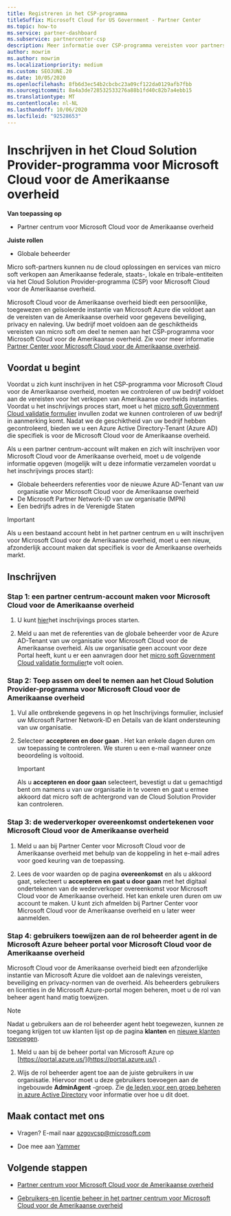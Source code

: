 ```yaml
---
title: Registreren in het CSP-programma
titleSuffix: Microsoft Cloud for US Government - Partner Center
ms.topic: how-to
ms.service: partner-dashboard
ms.subservice: partnercenter-csp
description: Meer informatie over CSP-programma vereisten voor partners die u wilt inschrijven in het Cloud Solution Provider-programma voor Microsoft Cloud voor de Amerikaanse overheid.
author: mowrim
ms.author: mowrim
ms.localizationpriority: medium
ms.custom: SEOJUNE.20
ms.date: 10/05/2020
ms.openlocfilehash: 8fb6d3ec54b2cbcbc23a09cf122da0129afb7fbb
ms.sourcegitcommit: 8a4a3de728532533276a88b1fd40c82b7a4ebb15
ms.translationtype: MT
ms.contentlocale: nl-NL
ms.lasthandoff: 10/06/2020
ms.locfileid: "92528653"
---
```

# <a name="enroll-in-the-cloud-solution-provider-program-for-microsoft-cloud-for-us-government"></a>Inschrijven in het Cloud Solution Provider-programma voor Microsoft Cloud voor de Amerikaanse overheid

**Van toepassing op**

- Partner centrum voor Microsoft Cloud voor de Amerikaanse overheid

**Juiste rollen**

- Globale beheerder

Micro soft-partners kunnen nu de cloud oplossingen en services van micro soft verkopen aan Amerikaanse federale, staats-, lokale en tribale-entiteiten via het Cloud Solution Provider-programma (CSP) voor Microsoft Cloud voor de Amerikaanse overheid.

Microsoft Cloud voor de Amerikaanse overheid biedt een persoonlijke, toegewezen en geïsoleerde instantie van Microsoft Azure die voldoet aan de vereisten van de Amerikaanse overheid voor gegevens beveiliging, privacy en naleving. Uw bedrijf moet voldoen aan de geschiktheids vereisten van micro soft om deel te nemen aan het CSP-programma voor Microsoft Cloud voor de Amerikaanse overheid. Zie voor meer informatie [Partner Center voor Microsoft Cloud voor de Amerikaanse overheid](partner-center-for-microsoft-us-govt-cloud.md).

## <a name="before-you-begin"></a>Voordat u begint

Voordat u zich kunt inschrijven in het CSP-programma voor Microsoft Cloud voor de Amerikaanse overheid, moeten we controleren of uw bedrijf voldoet aan de vereisten voor het verkopen van Amerikaanse overheids instanties. Voordat u het inschrijvings proces start, moet u het [micro soft Government Cloud validatie formulier](https://azuregov.microsoft.com/csp) invullen zodat we kunnen controleren of uw bedrijf in aanmerking komt. Nadat we de geschiktheid van uw bedrijf hebben gecontroleerd, bieden we u een Azure Active Directory-Tenant (Azure AD) die specifiek is voor de Microsoft Cloud voor de Amerikaanse overheid.  

Als u een partner centrum-account wilt maken en zich wilt inschrijven voor Microsoft Cloud voor de Amerikaanse overheid, moet u de volgende informatie opgeven (mogelijk wilt u deze informatie verzamelen voordat u het inschrijvings proces start):

- Globale beheerders referenties voor de nieuwe Azure AD-Tenant van uw organisatie voor Microsoft Cloud voor de Amerikaanse overheid
- De Microsoft Partner Network-ID van uw organisatie (MPN)
- Een bedrijfs adres in de Verenigde Staten

> [!IMPORTANT]  
> Als u een bestaand account hebt in het partner centrum en u wilt inschrijven voor Microsoft Cloud voor de Amerikaanse overheid, moet u een nieuw, afzonderlijk account maken dat specifiek is voor de Amerikaanse overheids markt.

## <a name="how-to-enroll"></a>Inschrijven

### <a name="step-1---create-a-partner-center-account-for-microsoft-cloud-for-us-government"></a>Stap 1: een partner centrum-account maken voor Microsoft Cloud voor de Amerikaanse overheid

1. U kunt [hier](https://partnercenter.microsoft.com/register/resellerusgjoinnow)het inschrijvings proces starten.

2. Meld u aan met de referenties van de globale beheerder voor de Azure AD-Tenant van uw organisatie voor Microsoft Cloud voor de Amerikaanse overheid. Als uw organisatie geen account voor deze Portal heeft, kunt u er een aanvragen door het [micro soft Government Cloud validatie formulier](https://azuregov.microsoft.com/csp)te volt ooien.

### <a name="step-2---apply-to-participate-in-the-cloud-solution-provider-program-for-microsoft-cloud-for-us-government"></a>Stap 2: Toep assen om deel te nemen aan het Cloud Solution Provider-programma voor Microsoft Cloud voor de Amerikaanse overheid

1. Vul alle ontbrekende gegevens in op het Inschrijvings formulier, inclusief uw Microsoft Partner Network-ID en Details van de klant ondersteuning van uw organisatie.

2. Selecteer **accepteren en door gaan** . Het kan enkele dagen duren om uw toepassing te controleren. We sturen u een e-mail wanneer onze beoordeling is voltooid.

   > [!IMPORTANT]
   > Als u **accepteren en door gaan** selecteert, bevestigt u dat u gemachtigd bent om namens u van uw organisatie in te voeren en gaat u ermee akkoord dat micro soft de achtergrond van de Cloud Solution Provider kan controleren.

### <a name="step-3---sign-the-reseller-agreement-for-microsoft-cloud-for-us-government"></a>Stap 3: de wederverkoper overeenkomst ondertekenen voor Microsoft Cloud voor de Amerikaanse overheid

1. Meld u aan bij Partner Center voor Microsoft Cloud voor de Amerikaanse overheid met behulp van de koppeling in het e-mail adres voor goed keuring van de toepassing.

2. Lees de voor waarden op de pagina **overeenkomst** en als u akkoord gaat, selecteert u **accepteren en gaat u door gaan** met het digitaal ondertekenen van de wederverkoper overeenkomst voor Microsoft Cloud voor de Amerikaanse overheid. Het kan enkele uren duren om uw account te maken. U kunt zich afmelden bij Partner Center voor Microsoft Cloud voor de Amerikaanse overheid en u later weer aanmelden.

### <a name="step-4---assign-users-to-the-admin-agent-role-in-the-microsoft-azure-admin-portal-for-microsoft-cloud-for-us-government"></a>Stap 4: gebruikers toewijzen aan de rol beheerder agent in de Microsoft Azure beheer portal voor Microsoft Cloud voor de Amerikaanse overheid

Microsoft Cloud voor de Amerikaanse overheid biedt een afzonderlijke instantie van Microsoft Azure die voldoet aan de nalevings vereisten, beveiliging en privacy-normen van de overheid. Als beheerders gebruikers en licenties in de Microsoft Azure-portal mogen beheren, moet u de rol van beheer agent hand matig toewijzen.

> [!NOTE]
> Nadat u gebruikers aan de rol beheerder agent hebt toegewezen, kunnen ze toegang krijgen tot uw klanten lijst op de pagina **klanten** en [nieuwe klanten toevoegen](add-a-new-customer.md).

1. Meld u aan bij de beheer portal van Microsoft Azure op [https://portal.azure.us/](https://portal.azure.us/) .

2. Wijs de rol beheerder agent toe aan de juiste gebruikers in uw organisatie. Hiervoor moet u deze gebruikers toevoegen aan de ingebouwde **AdminAgent** -groep. Zie [de leden voor een groep beheren in azure Active Directory](/azure/active-directory/active-directory-groups-members-azure-portal) voor informatie over hoe u dit doet.

## <a name="connect-with-us"></a>Maak contact met ons

- Vragen? E-mail naar azgovcsp@microsoft.com

- Doe mee aan [Yammer](https://www.yammer.com/cloudpartnercommunity/#/threads/inGroup?type=in_group&feedId=11509777)

## <a name="next-steps"></a>Volgende stappen

- [Partner centrum voor Microsoft Cloud voor de Amerikaanse overheid](partner-center-for-microsoft-us-govt-cloud.md)

- [Gebruikers-en licentie beheer in het partner centrum voor Microsoft Cloud voor de Amerikaanse overheid](user-management-in-partner-center-for-microsoft-us-govt-cloud.md)